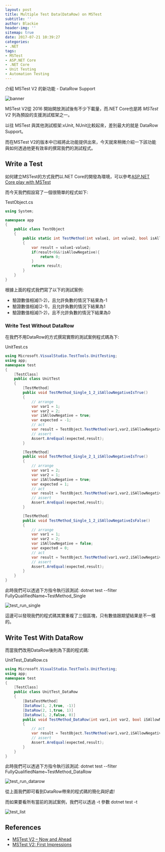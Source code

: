 ```yaml
---
layout: post
title: Multiple Test Data(DataRow) on MSTest
subtitle: ''
author: Blackie
header-img: ''
sitemap: true
date: 2017-07-21 10:39:27
categories:
- .NET
tags:
- MSTest
- ASP.NET Core 
- .NET Core
- Unit Testing 
- Automation Testing
---
```


介紹 MSTest V2 的新功能 - DataRow Support

<!-- More -->

![banner](banner.png)

MSTest V2從 2016 開始開放測試後有不少下載量，而.NET Core也是將 *MSTest V2* 列為預設的支援測試框架之一。

以往 MSTest 與其他測試框架:xUnit, NUnit比較起來，差別最大的就是 DataRow Support。

而在MSTest V2的版本中已經將此功能提供出來，今天就來稍微介紹一下該功能與如何透過他更有效率的撰寫我們的測試程式。

## Write a Test ##

如何建立MSTest的方式我們以.NET Core的開發為環境，可以參考[ASP.NET Core play with MSTest](https://blackie1019.github.io/2017/04/05/ASP-NET-Core-play-with-MSTest/)

而今天我們假設寫了一個很簡單的程式如下:

TestObject.cs
```csharp
using System;

namespace app
{
    public class TestObject
    {
        public static int TestMethod(int value1, int value2, bool isAllowNegative)
        {
            var result = value1-value2;
            if(result<0&&!isAllowNegative){
                return 0;
            }
            return result;
        }
    }
}
```

根據上面的程式我們寫了以下的測試案例:

- 驗證數值相減(1-2)，且允許負數的情況下結果為-1
- 驗證數值相減(2-1)，且允許負數的情況下結果為1
- 驗證數值相減(1-2)，且不允許負數的情況下結果為0

### Write Test Without DataRow ###

在我們不用DataRow的方式撰寫實際的測試案例程式碼為下:

UnitTest.cs
```csharp
using Microsoft.VisualStudio.TestTools.UnitTesting;
using app;
namespace test
{
    [TestClass]
    public class UnitTest
    {
        [TestMethod]
        public void TestMethod_Single_1_2_iSAllowNegativeIsTrue()
        {
            // arrange
            var var1 = 1;
            var var2 = 2;
            var iSAllowNegative = true;
            var expected = -1;
            // act
            var result = TestObject.TestMethod(var1,var2,iSAllowNegative); 
            // assert
            Assert.AreEqual(expected,result);
        }

        [TestMethod]
        public void TestMethod_Single_2_1_iSAllowNegativeIsTrue()
        {
            // arrange
            var var1 = 2;
            var var2 = 1;
            var iSAllowNegative = true;
            var expected = 1;
            // act
            var result = TestObject.TestMethod(var1,var2,iSAllowNegative); 
            // assert
            Assert.AreEqual(expected,result);
        }

        [TestMethod]
        public void TestMethod_Single_1_2_iSAllowNegativeIsFalse()
        {
            // arrange
            var var1 = 1;
            var var2 = 2;
            var iSAllowNegative = false;
            var expected = 0;
            // act
            var result = TestObject.TestMethod(var1,var2,iSAllowNegative); 
            // assert
            Assert.AreEqual(expected,result);
        }
    }
}
```

此時我們可以透過下方指令執行該測試:
    dotnet test --filter FullyQualifiedName~TestMethod_Single

![test_run_single](test_run_single.png)

這邊可以發現我們的程式碼其實重複了三個區塊，只有數值跟期望結果是不一樣的。

## Write Test With DataRow ##

而當我們改用DataRow後則為下面的程式碼:

UnitTest_DataRow.cs
```csharp
using Microsoft.VisualStudio.TestTools.UnitTesting;
using app;
namespace test
{
    [TestClass]
    public class UnitTest_DataRow
    {
        [DataTestMethod]
        [DataRow(1, 2,true, -1)]
        [DataRow(2, 1,true, 1)]
        [DataRow(1, 2,false, 0)]
        public void TestMethod_DataRow(int var1,int var2, bool iSAllowNegative, int expected)
        {
            // act
            var result = TestObject.TestMethod(var1,var2,iSAllowNegative); 
            // assert
            Assert.AreEqual(expected,result);
        }
    }
}
```

此時我們可以透過下方指令執行該測試:
    dotnet test --filter FullyQualifiedName~TestMethod_DataRow

![test_run_datarow](test_run_datarow.png)

從上面我們即可看到DataRow帶來的程式碼的簡化與好處!

而如果要看所有當前的測試案例，我們可以透過 -t 參數
    dotnet test -t

![test_list](test_list.png)

## References ##
- [MSTest V2 – Now and Ahead](https://blogs.msdn.microsoft.com/devops/2017/02/25/mstest-v2-now-and-ahead/)
- [MSTest V2: First Impressions](https://dzone.com/articles/mstest-v2-first-impressions)